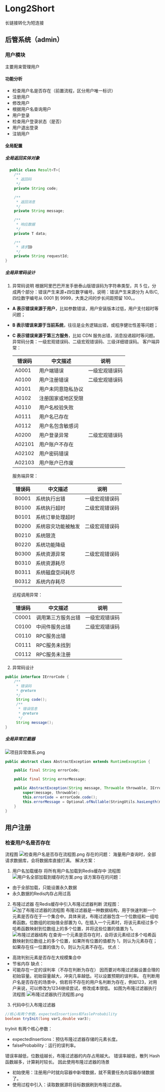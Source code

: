 # Long2Short

长链接转化为短连接

## 后管系统（admin）

### 用户模块

主要用来管理用户

#### 功能分析

- 检查用户名是否存在（前置流程，区分用户唯一标识）
- 注册用户
- 修改用户
- 根据用户名查询用户
- 用户登录
- 检查用户登录状态（是否）
- 用户退出登录
- 注销用户

#### 全局配置

##### 全局返回实体对象

```java
  public class Result<T>{
    /**
     * 返回码
     */
    private String code;

    /**
     * 返回消息
     */
    private String message;

    /**
     * 响应数据
     */
    private T data;

    /**
     * 请求ID
     */
    private String requestId;
}
```

##### 全局异常码设计

1. 异常码说明
   根据阿里巴巴开发手册泰山版错误码为字符串类型，共 5 位，分成两个部分：错误产生来源+四位数字编号。说明：错误产生来源分为 A/B/C,四位数字编号从 0001 到 9999，大类之间的步长间距预留 100。。

- **A 表示错误来源于用户**，比如参数错误，用户安装版本过低，用户支付超时等问题；
- **B 表示错误来源于当前系统**，往往是业务逻辑出错，或程序健壮性差等问题；
- **C 表示错误来源于第三方服务**，比如 CDN 服务出错，消息投递超时等问题。
  异常码分类：一级宏观错误码、二级宏观错误码、三级详细错误码。
  客户端异常：


  | 错误码 | 中文描述           | 说明           |
  | ------ | ------------------ | -------------- |
  | A0001  | 用户端错误         | 一级宏观错误码 |
  | A0100  | 用户注册错误       | 二级宏观错误码 |
  | A0101  | 用户未同意隐私协议 |                |
  | A0102  | 注册国家或地区受限 |                |
  | A0110  | 用户名校验失败     |                |
  | A0111  | 用户名已存在       |                |
  | A0112  | 用户名包含敏感词   |                |
  | A0200  | 用户登录异常       | 二级宏观错误码 |
  | A02101 | 用户账户不存在     |                |
  | A02102 | 用户密码错误       |                |
  | A02103 | 用户账户已作废     |                |

  服务端异常：


  | 错误码 | 中文描述           | 说明           |
  | ------ | ------------------ | -------------- |
  | B0001  | 系统执行出错       | 一级宏观错误码 |
  | B0100  | 系统执行超时       | 二级宏观错误码 |
  | B0101  | 系统订单处理超时   |                |
  | B0200  | 系统容灾功能被触发 | 二级宏观错误码 |
  | B0210  | 系统限流           |                |
  | B0220  | 系统功能降级       |                |
  | B0300  | 系统资源异常       | 二级宏观错误码 |
  | B0310  | 系统资源耗尽       |                |
  | B0311  | 系统磁盘空间耗尽   |                |
  | B0312  | 系统内存耗尽       |                |

  远程调用异常：


  | 错误码 | 中文描述           | 说明           |
  | ------ | ------------------ | -------------- |
  | C0001  | 调用第三方服务出错 | 一级宏观错误码 |
  | C0100  | 中间件服务出错     | 二级宏观错误码 |
  | C0110  | RPC服务出错        |                |
  | C0111  | RPC服务未找到      |                |
  | C0112  | RPC服务未注册      |                |

2. 异常码设计

```java
public interface IErrorCode {
    /**
     * 错误码
     * @return
     */
     String code();
     /**
      * 错误信息
      * @return
      */
     String message();
}

```

##### 全局异常拦截器

![项目异常体系.png](assets/项目异常体系.png)

```java
public abstract class AbstractException extends RuntimeException {

    public final String errorCode;

    public final String errorMessage;

    public AbstractException(String message, Throwable throwable, IErrorCode errorCode) {
        super(message, throwable);
        this.errorCode = errorCode.code();
        this.errorMessage = Optional.ofNullable(StringUtils.hasLength(message) ? message : null).orElse(errorCode.message());
    }
}

```

## 用户注册

### 检查用户名是否存在

流程图
![检查用户名是否存在流程图.png](assets/检查用户名是否存在流程图.png)
存在的问题：
海量用户查询时，全部请求数据库，会将数据库直接打满。
解决方案：

1. 用户名加载缓存
   将所有用户名加载到Redis缓存中
   流程图
   ![用户名全部加载到缓存的方案.png](assets/用户名全部加载到缓存的方案.png)
   该方案存在的问题：

- 由于全部加载，只能设置永久数据
- 永久数据的Redis内存占用过高

2. 布隆过滤器
   在Redis缓存中引入布隆过滤器判断
   流程图：
   ![加了布隆过滤器的流程图](./assets/加了布隆过滤器的流程图.png)
   布隆过滤器是一种数据结构，用于快速判断一个元素是否存在于一个集合中。具体来说，布隆过滤器包含一个位数组和一组哈希函数。位数组的初始值全部置为
   0。在插入一个元素时，将该元素经过多个哈希函数映射到位数组上的多个位置，并将这些位置的值置为 1。
   ![布隆过滤器结构](./assets/布隆过滤器结构.png)
   在查询一个元素是否存在时，会将该元素经过多个哈希函数映射到位数组上的多个位置，如果所有位置的值都为
   1，则认为元素存在；如果存在任一位置的值为 0，则认为元素不存在。
   优点：

- 高效判别元素是否存在大规模集合中
- 节省内存
  缺点：
- 可能存在一定的误判率（不存在判断为存在）
  因而要对布隆过滤器设置合理的初始容量。初始容量越大，冲突几率越低。可以设置预期的误判率。
  在判断用户名是否存在的场景中，倘若将不存在的用户名判断为存在，例如123，对用户来说，可以修改为1234继续尝试，修改成本很低。
  如图为布隆过滤器执行流程图
  ![布隆过滤器执行流程图.png](assets/布隆过滤器执行流程图.png)

3. 代码中引入布隆过滤器

```java
//核心有两个参数，expectedInsertions和fasleProbability
boolean tryInit(long var1,double var3);
```

tryInit 有两个核心参数：

- expectedInsertions：预估布隆过滤器存储的元素长度。
- falseProbability：运行的误判率。

错误率越低，位数组越长，布隆过滤器的内存占用越大。
错误率越低，散列 Hash 函数越多，计算耗时较长。
因此使用布隆过滤器的场景

- 初始使用：注册用户时就向容器中新增数据，就不需要任务向容器存储数据了。
- 使用过程中引入：读取数据源将目标数据刷到布隆过滤器。

